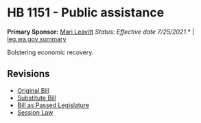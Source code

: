 # HB 1151 - Public assistance
**Primary Sponsor:** [Mari Leavitt](/person/leg/leavitt_ma.md)
*Status: Effective date 7/25/2021*.* | [leg.wa.gov summary](https://app.leg.wa.gov/billsummary?BillNumber=1151&Year=2021)

Bolstering economic recovery.

## Revisions
* [Original Bill](1/)
* [Substitute Bill](S/)
* [Bill as Passed Legislature](S.PL/)
* [Session Law](S.SL/)